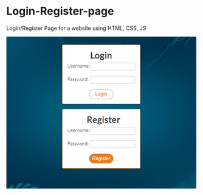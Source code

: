 # Login-Register-page
Login/Register Page for a website using HTML, CSS, JS

![](screenshotnew.png)

